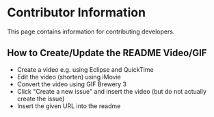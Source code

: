 # Contributor Information

This page contains information for contributing developers.

## How to Create/Update the README Video/GIF

 * Create a video e.g. using Eclipse and QuickTime
 * Edit the video (shorten) using iMovie
 * Convert the video using GIF Brewery 3
 * Click "Create a new issue" and insert the video (but do not actually create the issue)
 * Insert the given URL into the readme
